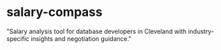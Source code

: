 # salary-compass
"Salary analysis tool for database developers in Cleveland with industry-specific insights and negotiation guidance."
